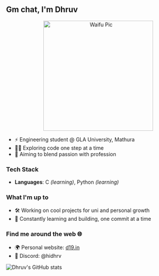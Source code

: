 ## Gm chat, I'm Dhruv

<p align="center">
  <img src="https://imgur.com/SFfQ1Cn.png" alt="Waifu Pic" width="300px">
</p>

- ⚡ Engineering student @ GLA University, Mathura
- 👨‍💻 Exploring code one step at a time
- 🧠 Aiming to blend passion with profession

### Tech Stack
- **Languages**: C *(learning)*, Python *(learning)*
  
### What I'm up to
- 🛠 Working on cool projects for uni and personal growth
- 🌱 Constantly learning and building, one commit at a time

### Find me around the web 🌐
- 🌍 Personal website: [d19.in](https://d19.in)
- 💬 Discord: @hidhrv

![Dhruv's GitHub stats](https://github-readme-stats.vercel.app/api?username=dhrvkyn&show_icons=true&theme=radical)

